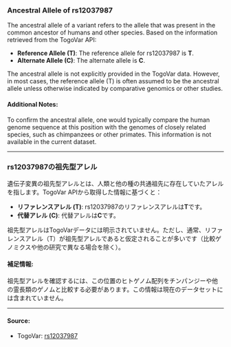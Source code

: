 ### Ancestral Allele of rs12037987

The ancestral allele of a variant refers to the allele that was present in the common ancestor of humans and other species. Based on the information retrieved from the TogoVar API:

- **Reference Allele (T)**: The reference allele for rs12037987 is **T**.
- **Alternate Allele (C)**: The alternate allele is **C**.

The ancestral allele is not explicitly provided in the TogoVar data. However, in most cases, the reference allele (T) is often assumed to be the ancestral allele unless otherwise indicated by comparative genomics or other studies.

#### Additional Notes:
To confirm the ancestral allele, one would typically compare the human genome sequence at this position with the genomes of closely related species, such as chimpanzees or other primates. This information is not available in the current dataset.

---

### rs12037987の祖先型アレル

遺伝子変異の祖先型アレルとは、人類と他の種の共通祖先に存在していたアレルを指します。TogoVar APIから取得した情報に基づくと：

- **リファレンスアレル (T)**: rs12037987のリファレンスアレルは**T**です。
- **代替アレル (C)**: 代替アレルは**C**です。

祖先型アレルはTogoVarデータには明示されていません。ただし、通常、リファレンスアレル（T）が祖先型アレルであると仮定されることが多いです（比較ゲノミクスや他の研究で異なる場合を除く）。

#### 補足情報:
祖先型アレルを確認するには、この位置のヒトゲノム配列をチンパンジーや他の霊長類のゲノムと比較する必要があります。この情報は現在のデータセットには含まれていません。

---

#### Source:
- TogoVar: [rs12037987](https://togovar.org/variant/tgv2831701)